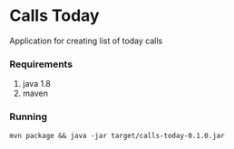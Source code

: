 Calls Today
===
Application for creating list of today calls

### Requirements
1. java 1.8
2. maven

### Running
`mvn package && java -jar target/calls-today-0.1.0.jar`